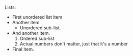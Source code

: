 Lists:

 - First unordered list item
 - Another item
   - Unordered sub-list.
 - And another item.
   1. Ordered sub-list
   1. Actual numbers don't matter, just that it's a number
 - Final item.